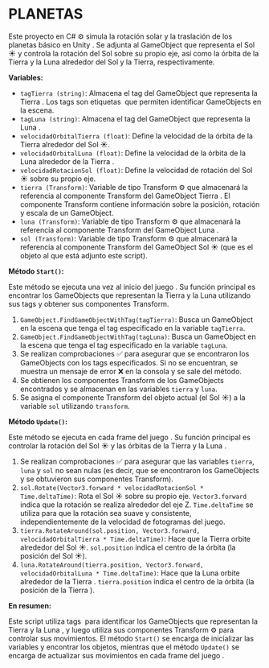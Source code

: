 # PLANETAS

Este proyecto en C# ⚙️ simula la rotación solar y la traslación de los planetas básico en Unity . Se adjunta al GameObject que representa el Sol ☀️ y controla la rotación del Sol sobre su propio eje, así como la órbita de la Tierra  y la Luna  alrededor del Sol y la Tierra, respectivamente.

**Variables:**

*   `tagTierra (string)`: Almacena el tag del GameObject que representa la Tierra . Los tags son etiquetas ️ que permiten identificar GameObjects en la escena.
*   `tagLuna (string)`: Almacena el tag del GameObject que representa la Luna .
*   `velocidadOrbitalTierra (float)`: Define la velocidad de la órbita de la Tierra  alrededor del Sol ☀️.
*   `velocidadOrbitalLuna (float)`: Define la velocidad de la órbita de la Luna  alrededor de la Tierra .
*   `velocidadRotacionSol (float)`: Define la velocidad de rotación del Sol ☀️ sobre su propio eje.
*   `tierra (Transform)`: Variable de tipo Transform ⚙️ que almacenará la referencia al componente Transform del GameObject Tierra . El componente Transform contiene información sobre la posición, rotación y escala de un GameObject.
*   `luna (Transform)`: Variable de tipo Transform ⚙️ que almacenará la referencia al componente Transform del GameObject Luna .
*   `sol (Transform)`: Variable de tipo Transform ⚙️ que almacenará la referencia al componente Transform del GameObject Sol ☀️ (que es el objeto al que está adjunto este script).

**Método `Start()`:**

Este método se ejecuta una vez al inicio del juego . Su función principal es encontrar los GameObjects que representan la Tierra  y la Luna  utilizando sus tags y obtener sus componentes Transform.

1.  `GameObject.FindGameObjectWithTag(tagTierra)`: Busca un GameObject en la escena que tenga el tag especificado en la variable `tagTierra`.
2.  `GameObject.FindGameObjectWithTag(tagLuna)`: Busca un GameObject en la escena que tenga el tag especificado en la variable `tagLuna`.
3.  Se realizan comprobaciones ✅ para asegurar que se encontraron los GameObjects con los tags especificados. Si no se encuentran, se muestra un mensaje de error ❌ en la consola y se sale del método.
4.  Se obtienen los componentes Transform de los GameObjects encontrados y se almacenan en las variables `tierra` y `luna`.
5.  Se asigna el componente Transform del objeto actual (el Sol ☀️) a la variable `sol` utilizando `transform`.

**Método `Update()`:**

Este método se ejecuta en cada frame del juego . Su función principal es controlar la rotación del Sol ☀️ y las órbitas de la Tierra  y la Luna .

1.  Se realizan comprobaciones ✅ para asegurar que las variables `tierra`, `luna` y `sol` no sean nulas (es decir, que se encontraron los GameObjects y se obtuvieron sus componentes Transform).
2.  `sol.Rotate(Vector3.forward * velocidadRotacionSol * Time.deltaTime)`: Rota el Sol ☀️ sobre su propio eje. `Vector3.forward` indica que la rotación se realiza alrededor del eje Z. `Time.deltaTime` se utiliza para que la rotación sea suave y consistente, independientemente de la velocidad de fotogramas del juego.
3.  `tierra.RotateAround(sol.position, Vector3.forward, velocidadOrbitalTierra * Time.deltaTime)`: Hace que la Tierra  orbite alrededor del Sol ☀️. `sol.position` indica el centro de la órbita (la posición del Sol ☀️).
4.  `luna.RotateAround(tierra.position, Vector3.forward, velocidadOrbitalLuna * Time.deltaTime)`: Hace que la Luna  orbite alrededor de la Tierra . `tierra.position` indica el centro de la órbita (la posición de la Tierra ).

**En resumen:**

Este script utiliza tags ️ para identificar los GameObjects que representan la Tierra  y la Luna , y luego utiliza sus componentes Transform ⚙️ para controlar sus movimientos. El método `Start()` se encarga de inicializar las variables y encontrar los objetos, mientras que el método `Update()` se encarga de actualizar sus movimientos en cada frame del juego .
